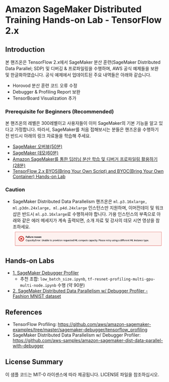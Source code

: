 # Amazon SageMaker Distributed Training Hands-on Lab - TensorFlow 2.x

## Introduction
본 핸즈온은 TensorFlow 2.x에서 SageMaker 분산 훈련(SageMaker Distributed Data Parallel; SDP) 및 디버깅 & 프로파일링을 수행하며, AWS 공식 예제들을 보완 및 한글화하였습니다. 공식 예제에서 업데이트된 주요 내역들은 아래와 같습니다.
- Horovod 분산 훈련 코드 오류 수정
- Debugger & Profiling Report 보완
- TensorBoard Visualization 추가

### Prerequisite for Beginners (Recommended)
본 핸즈온의 레벨은 300레벨이고 사용자들이 이미 SageMaker의 기본 기능을 알고 있다고 가정합니다. 따라서, SageMaker를 처음 접해보시는 분들은 핸즈온을 수행하기 전 반드시 아래의 링크 자료들을 학습해 주세요.  
- [SageMaker 오버뷰(50분)](https://www.youtube.com/watch?v=jF2BN98KBlg)
- [SageMaker 데모(60분)](https://www.youtube.com/watch?v=miIVGlq6OUk)
- [Amazon SageMaker를 통한 딥러닝 분산 학습 및 디버거 프로파일링 활용하기(28분)](https://www.youtube.com/watch?v=lsTtoACAPj4)
- [TensorFlow 2.x BYOS(Bring Your Own Script) and BYOC(Bring Your Own Container) Hands-on Lab](https://github.com/daekeun-ml/sagemaker-byos-byoc)

### Caution 
- SageMaker Distributed Data Parallelism 핸즈온은 `ml.p3.16xlarge, ml.p3dn.24xlarge, ml.p4d.24xlarge` 인스턴스만 지원하며, 이머전데이 및 워크샵은 반드시 `ml.p3.16xlarge`로 수행하셔야 합니다. 가용 인스턴스의 부족으로 아래와 같은 에러 메세지가 계속 출력되면, 소개 자료 및 강사의 데모 시연 영상을 참조하세요. 
![error](./images/error.png)

## Hands-on Labs
- [1. SageMaker Debugger Profiler](1.profiling)
  - 추천 조합: `low_batch_size.ipynb`, `tf-resnet-profiling-multi-gpu-multi-node.ipynb` 수행 (약 90분)
- [2. SageMaker Distributed Data Parallelism w/ Debugger Profiler - Fashion MNIST dataset](2.sdp-with-debugger-fashion-mnist)

## References
- TensorFlow Profiling: https://github.com/aws/amazon-sagemaker-examples/tree/master/sagemaker-debugger/tensorflow_profiling 
- SageMaker Distributed Data Parallelism w/ Debugger Profiler: https://github.com/aws-samples/amazon-sagemaker-dist-data-parallel-with-debugger

## License Summary
이 샘플 코드는 MIT-0 라이센스에 따라 제공됩니다. LICENSE 파일을 참조하십시오.